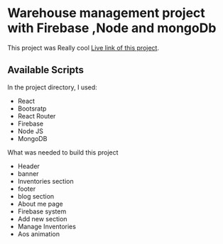 # Warehouse management project with Firebase ,Node and mongoDb

This project was Really cool [Live link of this project](https://magical-toffee-af82aa.netlify.app/).

## Available Scripts

In the project directory, I used:
-   React
-   Bootsratp
-   React Router
-   Firebase
-   Node JS
-   MongoDB

What was needed to build this project
-   Header
-   banner
-   Inventories section
-   footer
-   blog section
-   About me page
-   Firebase system
-   Add new section
-   Manage Inventories
-   Aos animation
